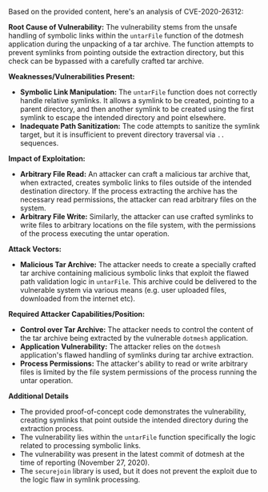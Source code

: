 Based on the provided content, here's an analysis of CVE-2020-26312:

**Root Cause of Vulnerability:**
The vulnerability stems from the unsafe handling of symbolic links within the `untarFile` function of the dotmesh application during the unpacking of a tar archive. The function attempts to prevent symlinks from pointing outside the extraction directory, but this check can be bypassed with a carefully crafted tar archive.

**Weaknesses/Vulnerabilities Present:**
- **Symbolic Link Manipulation:** The `untarFile` function does not correctly handle relative symlinks. It allows a symlink to be created, pointing to a parent directory, and then another symlink to be created using the first symlink to escape the intended directory and point elsewhere.
- **Inadequate Path Sanitization:** The code attempts to sanitize the symlink target, but it is insufficient to prevent directory traversal via `..` sequences.

**Impact of Exploitation:**
- **Arbitrary File Read:** An attacker can craft a malicious tar archive that, when extracted, creates symbolic links to files outside of the intended destination directory. If the process extracting the archive has the necessary read permissions, the attacker can read arbitrary files on the system.
- **Arbitrary File Write:**  Similarly, the attacker can use crafted symlinks to write files to arbitrary locations on the file system, with the permissions of the process executing the untar operation.

**Attack Vectors:**
- **Malicious Tar Archive:** The attacker needs to create a specially crafted tar archive containing malicious symbolic links that exploit the flawed path validation logic in `untarFile`. This archive could be delivered to the vulnerable system via various means (e.g. user uploaded files, downloaded from the internet etc).

**Required Attacker Capabilities/Position:**
- **Control over Tar Archive:** The attacker needs to control the content of the tar archive being extracted by the vulnerable `dotmesh` application.
- **Application Vulnerability:** The attacker relies on the `dotmesh` application's flawed handling of symlinks during tar archive extraction.
- **Process Permissions:** The attacker's ability to read or write arbitrary files is limited by the file system permissions of the process running the untar operation.

**Additional Details**

- The provided proof-of-concept code demonstrates the vulnerability, creating symlinks that point outside the intended directory during the extraction process.
- The vulnerability lies within the `untarFile` function specifically the logic related to processing symbolic links.
- The vulnerability was present in the latest commit of dotmesh at the time of reporting (November 27, 2020).
- The `securejoin` library is used, but it does not prevent the exploit due to the logic flaw in symlink processing.